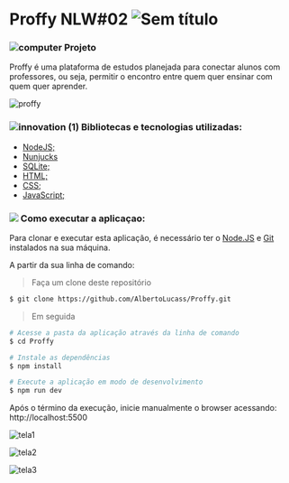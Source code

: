 # Proffy NLW#02 ![Sem título](https://user-images.githubusercontent.com/38790522/87840868-3d66cf00-c878-11ea-9660-9784fc035be2.png)

###   ![computer](https://user-images.githubusercontent.com/38790522/87855074-4f825500-c8ec-11ea-8bfb-604cd6efc3ae.png) Projeto
Proffy é uma plataforma de estudos planejada para conectar alunos com professores, ou seja, permitir o encontro entre quem quer ensinar com quem quer aprender.


![proffy](https://user-images.githubusercontent.com/38790522/89902028-4ff4cf80-dbbc-11ea-89eb-e59009b1f8f1.png)


###  ![innovation (1)](https://user-images.githubusercontent.com/38790522/87854016-024eb500-c8e5-11ea-8d88-379cc4341e51.png) Bibliotecas e tecnologias utilizadas:
- [NodeJS;](https://nodejs.org/en/)
- [Nunjucks](https://imasters.com.br/front-end/nunjucks-template-engine-para-js)
- [SQLite;](https://www.sqlite.org/index.html)
- [HTML;](https://developer.mozilla.org/pt-BR/docs/Web/HTML)
- [CSS;](https://developer.mozilla.org/pt-BR/docs/Web/CSS)
- [JavaScript;](https://www.javascript.com/)

### <img src="https://img.icons8.com/color/30/000000/command-line.png"/> Como executar a aplicaçao:
Para clonar e executar esta aplicação, é necessário ter o [Node.JS](https://nodejs.org/en/) e [Git](https://gitforwindows.org/) instalados na sua máquina.

A partir da sua linha de comando:

>Faça um clone deste repositório

```sh
$ git clone https://github.com/AlbertoLucass/Proffy.git
```

>Em seguida


```sh
# Acesse a pasta da aplicação através da linha de comando
$ cd Proffy

# Instale as dependências
$ npm install

# Execute a aplicação em modo de desenvolvimento
$ npm run dev
```
Após o término da execução, inicie manualmente o browser acessando: http://localhost:5500


![tela1](https://user-images.githubusercontent.com/38790522/89908676-89c9d400-dbc4-11ea-912a-686981de3ef7.png)

![tela2](https://user-images.githubusercontent.com/38790522/89908756-a960fc80-dbc4-11ea-9d13-a222ac7d6e92.png)

![tela3](https://user-images.githubusercontent.com/38790522/89909592-9ef33280-dbc5-11ea-97ee-622938ffaadb.png)
